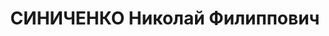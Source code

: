 ---
title: СИНИЧЕНКО Николай Филиппович
description: "1902 року народження, м. Костянтинівка Донецької області, українець,\
  \ освіта середня, член ВКП(б). Головний механік шахти ім. Дзержинського. Проживав:\
  \ м. Дзержинськ Донецької області. \n  Заарештований 28 липня 1937 року. Засуджений\
  \ спецколегією Донецького облсуду на 15 років ВТТ. \n  Реабілітований у 1940 році."
---